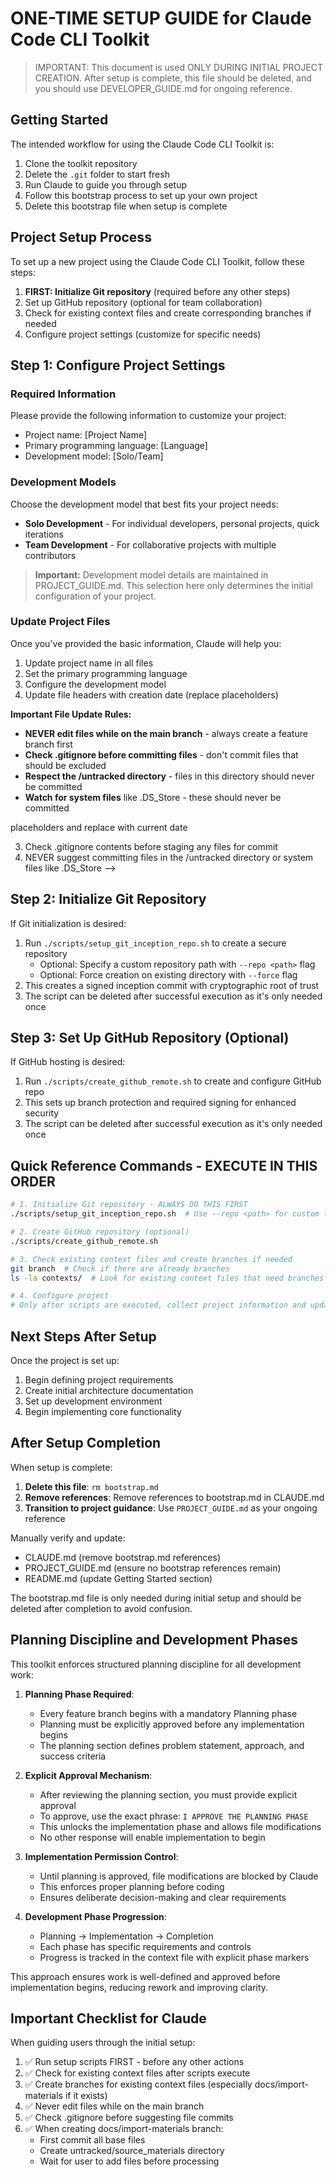 # ONE-TIME SETUP GUIDE for Claude Code CLI Toolkit

> IMPORTANT: This document is used ONLY DURING INITIAL PROJECT CREATION.
> After setup is complete, this file should be deleted, and you should use DEVELOPER_GUIDE.md for ongoing reference.
> 
> <!-- Note for Claude: This entire document guides a ONE-TIME setup process. When helping users with this file:
>   1. ALWAYS EXECUTE SETUP SCRIPTS FIRST before any file modifications
>   2. Collect required information only after scripts are executed
>   3. After script execution, check for existing context files and prioritize those workflows
>   4. Guide users through each step sequentially
>   5. After completion, explicitly remind users to delete this file
>   6. Ensure references to this file are removed from CLAUDE.md -->

## Getting Started

The intended workflow for using the Claude Code CLI Toolkit is:

1. Clone the toolkit repository
2. Delete the `.git` folder to start fresh
3. Run Claude to guide you through setup
4. Follow this bootstrap process to set up your own project
5. Delete this bootstrap file when setup is complete

## Project Setup Process

To set up a new project using the Claude Code CLI Toolkit, follow these steps:

1. **FIRST: Initialize Git repository** (required before any other steps)
2. Set up GitHub repository (optional for team collaboration)
3. Check for existing context files and create corresponding branches if needed
4. Configure project settings (customize for specific needs)

## Step 1: Configure Project Settings

### Required Information

Please provide the following information to customize your project:

- Project name: [Project Name]
- Primary programming language: [Language]
- Development model: [Solo/Team]

<!-- Note for Claude: Collect this information from the user before proceeding with file modifications -->

### Development Models

Choose the development model that best fits your project needs:

- **Solo Development** - For individual developers, personal projects, quick iterations
- **Team Development** - For collaborative projects with multiple contributors

> **Important:** Development model details are maintained in PROJECT_GUIDE.md.
> This selection here only determines the initial configuration of your project.

### Update Project Files

Once you've provided the basic information, Claude will help you:

1. Update project name in all files
2. Set the primary programming language
3. Configure the development model
4. Update file headers with creation date (replace <!-- START_DATE --> placeholders)

**Important File Update Rules:**
- **NEVER edit files while on the main branch** - always create a feature branch first
- **Check .gitignore before committing files** - don't commit files that should be excluded
- **Respect the /untracked directory** - files in this directory should never be committed
- **Watch for system files** like .DS_Store - these should never be committed

<!-- Note for Claude: When updating project files:
   1. ALWAYS create a feature branch FIRST before making ANY edits
   2. Look for <!-- START_DATE --> placeholders and replace with current date
   3. Check .gitignore contents before staging any files for commit
   4. NEVER suggest committing files in the /untracked directory or system files like .DS_Store -->

## Step 2: Initialize Git Repository

If Git initialization is desired:

1. Run `./scripts/setup_git_inception_repo.sh` to create a secure repository
   - Optional: Specify a custom repository path with `--repo <path>` flag
   - Optional: Force creation on existing directory with `--force` flag
2. This creates a signed inception commit with cryptographic root of trust
3. The script can be deleted after successful execution as it's only needed once

## Step 3: Set Up GitHub Repository (Optional)

If GitHub hosting is desired:

1. Run `./scripts/create_github_remote.sh` to create and configure GitHub repo
2. This sets up branch protection and required signing for enhanced security
3. The script can be deleted after successful execution as it's only needed once

## Quick Reference Commands - EXECUTE IN THIS ORDER

```bash
# 1. Initialize Git repository - ALWAYS DO THIS FIRST
./scripts/setup_git_inception_repo.sh  # Use --repo <path> for custom location if needed

# 2. Create GitHub repository (optional)
./scripts/create_github_remote.sh

# 3. Check existing context files and create branches if needed
git branch  # Check if there are already branches
ls -la contexts/  # Look for existing context files that need branches created

# 4. Configure project
# Only after scripts are executed, collect project information and update files
```

## Next Steps After Setup

Once the project is set up:

1. Begin defining project requirements
2. Create initial architecture documentation
3. Set up development environment
4. Begin implementing core functionality

## After Setup Completion

When setup is complete:

1. **Delete this file**: `rm bootstrap.md`
2. **Remove references**: Remove references to bootstrap.md in CLAUDE.md
3. **Transition to project guidance**: Use `PROJECT_GUIDE.md` as your ongoing reference

Manually verify and update:
- CLAUDE.md (remove bootstrap.md references)
- PROJECT_GUIDE.md (ensure no bootstrap references remain)
- README.md (update Getting Started section)

<!-- Note for Claude: When the setup is complete, explicitly remind the user to:
   1. Delete this bootstrap.md file
   2. Remove any references to bootstrap.md in CLAUDE.md
   3. Use PROJECT_GUIDE.md for all ongoing project work
   4. REMINDER: If docs-import-materials-context.md exists, prioritize creating that branch and following its workflow before other project customizations -->

The bootstrap.md file is only needed during initial setup and should be deleted after completion to avoid confusion.

## Planning Discipline and Development Phases

This toolkit enforces structured planning discipline for all development work:

1. **Planning Phase Required**:
   - Every feature branch begins with a mandatory Planning phase
   - Planning must be explicitly approved before any implementation begins
   - The planning section defines problem statement, approach, and success criteria

2. **Explicit Approval Mechanism**:
   - After reviewing the planning section, you must provide explicit approval
   - To approve, use the exact phrase: `I APPROVE THE PLANNING PHASE`
   - This unlocks the implementation phase and allows file modifications
   - No other response will enable implementation to begin

3. **Implementation Permission Control**:
   - Until planning is approved, file modifications are blocked by Claude
   - This enforces proper planning before coding
   - Ensures deliberate decision-making and clear requirements

4. **Development Phase Progression**:
   - Planning → Implementation → Completion
   - Each phase has specific requirements and controls
   - Progress is tracked in the context file with explicit phase markers

This approach ensures work is well-defined and approved before implementation begins, reducing rework and improving clarity.

## Important Checklist for Claude

When guiding users through the initial setup:

1. ✅ Run setup scripts FIRST - before any other actions
2. ✅ Check for existing context files after scripts execute
3. ✅ Create branches for existing context files (especially docs/import-materials if it exists)
4. ✅ Never edit files while on the main branch
5. ✅ Check .gitignore before suggesting file commits
6. ✅ When creating docs/import-materials branch:
   - First commit all base files
   - Create untracked/source_materials directory
   - Wait for user to add files before processing